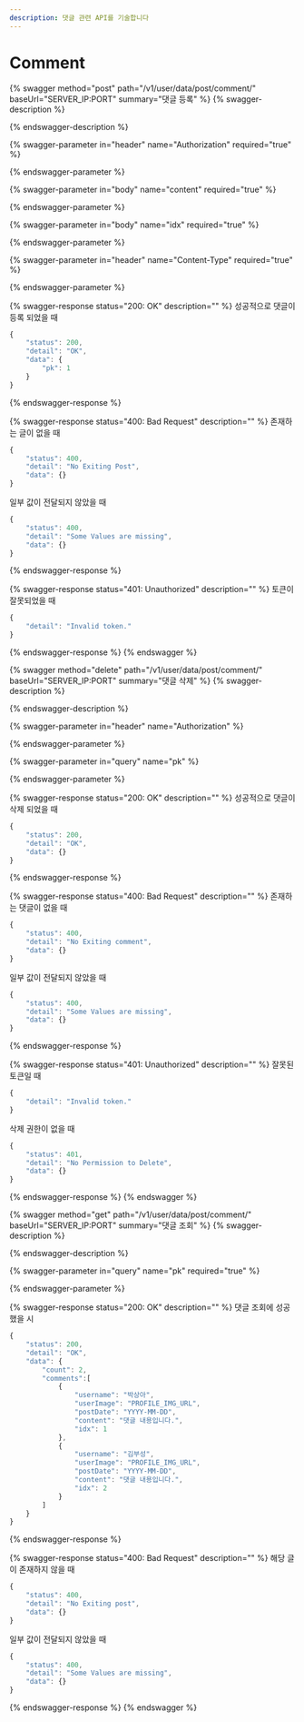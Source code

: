 ```yaml
---
description: 댓글 관련 API를 기술합니다
---
```


# Comment

{% swagger method="post" path="/v1/user/data/post/comment/" baseUrl="SERVER_IP:PORT" summary="댓글 등록" %}
{% swagger-description %}

{% endswagger-description %}

{% swagger-parameter in="header" name="Authorization" required="true" %}

{% endswagger-parameter %}

{% swagger-parameter in="body" name="content" required="true" %}

{% endswagger-parameter %}

{% swagger-parameter in="body" name="idx" required="true" %}

{% endswagger-parameter %}

{% swagger-parameter in="header" name="Content-Type" required="true" %}

{% endswagger-parameter %}

{% swagger-response status="200: OK" description="" %}
성공적으로 댓글이 등록 되었을 때

```javascript
{
    "status": 200,
    "detail": "OK",
    "data": {
        "pk": 1
    }
}
```
{% endswagger-response %}

{% swagger-response status="400: Bad Request" description="" %}
존재하는 글이 없을 때

```javascript
{
    "status": 400,
    "detail": "No Exiting Post",
    "data": {}
}
```

일부 값이 전달되지 않았을 때

```javascript
{
    "status": 400,
    "detail": "Some Values are missing",
    "data": {}
}
```
{% endswagger-response %}

{% swagger-response status="401: Unauthorized" description="" %}
토큰이 잘못되었을 때

```javascript
{
    "detail": "Invalid token."
}
```
{% endswagger-response %}
{% endswagger %}

{% swagger method="delete" path="/v1/user/data/post/comment/" baseUrl="SERVER_IP:PORT" summary="댓글 삭제" %}
{% swagger-description %}

{% endswagger-description %}

{% swagger-parameter in="header" name="Authorization" %}

{% endswagger-parameter %}

{% swagger-parameter in="query" name="pk" %}

{% endswagger-parameter %}

{% swagger-response status="200: OK" description="" %}
성공적으로 댓글이 삭제 되었을 때

```javascript
{
    "status": 200,
    "detail": "OK",
    "data": {}
}
```
{% endswagger-response %}

{% swagger-response status="400: Bad Request" description="" %}
존재하는 댓글이 없을 때

```javascript
{
    "status": 400,
    "detail": "No Exiting comment",
    "data": {}
}
```

일부 값이 전달되지 않았을 때

```javascript
{
    "status": 400,
    "detail": "Some Values are missing",
    "data": {}
}
```
{% endswagger-response %}

{% swagger-response status="401: Unauthorized" description="" %}
잘못된 토큰일 때

```javascript
{
    "detail": "Invalid token."
}
```

삭제 권한이 없을 때

```javascript
{
    "status": 401,
    "detail": "No Permission to Delete",
    "data": {}
}
```
{% endswagger-response %}
{% endswagger %}

{% swagger method="get" path="/v1/user/data/post/comment/" baseUrl="SERVER_IP:PORT" summary="댓글 조회" %}
{% swagger-description %}

{% endswagger-description %}

{% swagger-parameter in="query" name="pk" required="true" %}

{% endswagger-parameter %}

{% swagger-response status="200: OK" description="" %}
댓글 조회에 성공했을 시

```javascript
{
    "status": 200,
    "detail": "OK",
    "data": {
        "count": 2,
        "comments":[
            {
                "username": "박상아",
                "userImage": "PROFILE_IMG_URL",
                "postDate": "YYYY-MM-DD",
                "content": "댓글 내용입니다.",
                "idx": 1
            },
            {
                "username": "김부성",
                "userImage": "PROFILE_IMG_URL",
                "postDate": "YYYY-MM-DD",
                "content": "댓글 내용입니다.",
                "idx": 2
            }
        ]
    }
}
```
{% endswagger-response %}

{% swagger-response status="400: Bad Request" description="" %}
해당 글이 존재하지 않을 때

```javascript
{
    "status": 400,
    "detail": "No Exiting post",
    "data": {}
}
```

일부 값이 전달되지 않았을 때

```javascript
{
    "status": 400,
    "detail": "Some Values are missing",
    "data": {}
}
```
{% endswagger-response %}
{% endswagger %}
